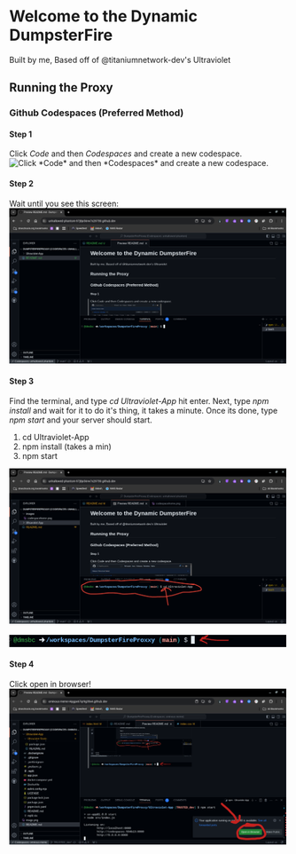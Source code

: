 # Welcome to the Dynamic DumpsterFire 
Built by me, Based off of @titaniumnetwork-dev's Ultraviolet
## Running the Proxy
### Github Codespaces (Preferred Method)
#### Step 1
Click *Code* and then *Codespaces* and create a new codespace.
<br>
<img src="https://www.matthewcanderson.com/content/images/2023/04/repo-new-codespace-3.png" width="500" title="Click *Code* and then *Codespaces* and create a new codespace.">

#### Step 2
Wait until you see this screen:
<br>
<img src="images/codespacehome.png" width="500">

#### Step 3
Find the terminal, and type *cd Ultraviolet-App* hit enter. Next, type *npm install* and wait for it to do it's thing, it takes a minute. Once its done, type *npm start* and your server should start.
<br>
1. cd Ultraviolet-App
2. npm install (takes a min)
3. npm start<br>
<img src="images/codespacesterminal.png" width="500">
<br>
<br>
<img src="images/typeinterminal.png" width="500">

#### Step 4
Click open in browser!
<br>
<img src="images/openinbrowser.png" width="500">
<br>
